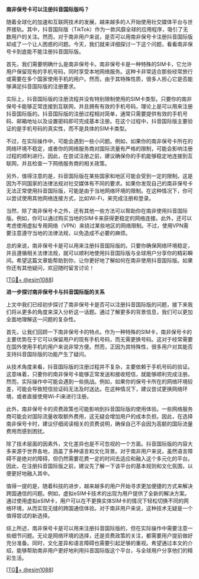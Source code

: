 **南非保号卡可以注册抖音国际版吗？**

随着全球化的加速和互联网技术的发展，越来越多的人开始使用社交媒体平台与世界接轨。其中，抖音国际版（TikTok）作为一款风靡全球的应用程序，吸引了无数用户的关注。然而，对于南非用户来说，是否可以用南非保号卡注册抖音国际版却成了一个让人困惑的问题。今天，我们就来详细探讨一下这个问题，看看南非保号卡到底能不能注册抖音国际版。

首先，我们需要明确什么是南非保号卡。南非保号卡是一种特殊的SIM卡，它允许用户保留现有的手机号码，同时享受本地网络服务。这种卡非常适合那些经常旅行或需要在多个国家使用手机的用户。然而，由于其特殊性质，很多人担心它是否能够满足抖音国际版的注册要求。

实际上，抖音国际版的注册流程并没有特别限制使用的SIM卡类型。只要你的南非保号卡能够正常连接到互联网，并且拥有有效的手机号码，理论上是可以用来注册抖音国际版的。抖音国际版的注册过程相对简单，通常只需要提供有效的手机号码、邮箱地址以及设置密码即可完成基本注册。在这个过程中，抖音国际版主要验证的是手机号码的真实性，而不是具体的SIM卡类型。

不过，在实际操作中，可能会遇到一些小问题。例如，如果你的南非保号卡所在的网络环境不稳定，或者你的网络服务商对国际流量有严格的限制，可能会影响注册过程的顺利进行。因此，在尝试注册之前，建议确保你的手机能够稳定地连接到互联网，并且检查一下网络服务商的相关政策。

另外，值得注意的是，抖音国际版在某些国家和地区可能会受到一定的限制。这是因为不同国家的法律法规对社交媒体有不同的要求。如果你发现自己的南非保号卡无法正常使用抖音国际版，可能是由于当地网络环境的限制。在这种情况下，你可以尝试使用其他网络连接方式，比如Wi-Fi，来完成注册和登录。

当然，除了南非保号卡之外，还有其他一些方法可以帮助你在南非使用抖音国际版。例如，你可以通过购买当地的SIM卡来获得更稳定的网络连接。此外，还可以考虑使用虚拟专用网络（VPN）来绕过某些地区的网络限制。不过，使用VPN需要注意遵守当地的法律法规，以免造成不必要的麻烦。

总的来说，南非保号卡是可以用来注册抖音国际版的。只要你确保网络环境稳定，并且遵循相关法律法规，就可以顺利地使用抖音国际版与全球用户分享你的精彩瞬间。希望这篇文章能帮助到你，让你更好地了解如何在南非使用抖音国际版。如果你还有其他疑问，欢迎随时留言讨论！

[[TG💪+ @esim1088](https://t.me/s/esim1088)]

**进一步探讨南非保号卡与抖音国际版的关系**

上文中我们已经初步探讨了南非保号卡是否可以注册抖音国际版的问题，接下来我们将从更多的角度来深入分析这一话题。通过了解更多的背景信息，我们可以更加全面地理解这一问题的复杂性。

首先，让我们回顾一下南非保号卡的特点。作为一种特殊的SIM卡，南非保号卡的主要优势在于它可以保留用户的现有手机号码，而无需更换号码。这对于经常需要在国外使用手机的用户来说非常方便。然而，正因为其特殊性，很多用户对其能否支持抖音国际版的功能产生了疑问。

从技术角度来看，抖音国际版的注册过程并不复杂，主要依赖于手机号码的验证。这意味着，只要你的南非保号卡能够正常发送和接收短信，就能够顺利完成注册。然而，实际操作中可能会遇到一些挑战。例如，如果你的保号卡所在的网络环境较差，可能会导致短信验证码无法及时送达。在这种情况下，建议尝试更换网络环境，或者直接使用Wi-Fi来进行注册。

此外，南非保号卡的资费政策也可能影响到抖音国际版的使用体验。一些网络服务商可能会对国际流量收取额外费用，这无疑会增加用户的成本负担。因此，在选择南非保号卡时，建议仔细阅读相关的资费说明，确保自己不会因为高额的国际流量费用而感到困扰。

除了技术层面的因素外，文化差异也是不可忽视的一个方面。抖音国际版的内容大多来源于世界各地，涵盖了多种语言和文化背景。对于南非用户来说，虽然语言障碍不是绝对的障碍，但仍然需要花费一定的时间去适应和融入这个多元化的平台。因此，在注册抖音国际版之前，建议先了解一下该平台的基本规则和文化氛围，以便更好地融入其中。

值得一提的是，随着科技的进步，越来越多的用户开始寻求更加便捷的方式来解决跨国通信的问题。例如，虚拟eSIM卡技术的出现为用户提供了全新的解决方案。通过使用虚拟eSIM卡，用户可以在不更换实体SIM卡的情况下轻松切换不同的网络环境，从而实现无缝的跨国通信体验。对于南非用户来说，这种技术无疑是一个值得尝试的新选择。

综上所述，南非保号卡是可以用来注册抖音国际版的，但在实际操作中需要注意一些细节问题。无论是网络环境的选择，还是资费政策的关注，都需要用户提前做好充分准备。同时，文化差异和语言障碍也需要引起足够的重视。希望通过本文的介绍，能够帮助南非用户更好地利用抖音国际版这个平台，与全球用户分享他们的精彩生活。

[[TG💪+ @esim1088](https://t.me/s/esim1088)]